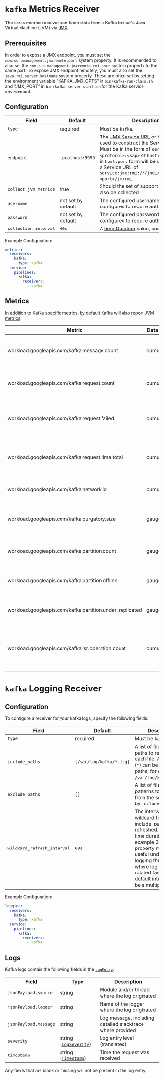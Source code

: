 # `kafka` Metrics Receiver

The `kafka` metrics receiver can fetch stats from a Kafka broker's Java Virtual Machine (JVM) via [JMX](https://www.oracle.com/java/technologies/javase/javamanagement.html).

## Prerequisites

In order to expose a JMX endpoint, you must set the `com.sun.management.jmxremote.port` system property. It is recommended to also set the `com.sun.management.jmxremote.rmi.port` system property to the same port. To expose JMX endpoint remotely, you must also set the `java.rmi.server.hostname` system property. These are often set by setting the environment variable "KAFKA_JMX_OPTS" in `bin/kafka-run-class.sh` and "JMX_PORT" in `bin/kafka-server-start.sh` for the Kafka service environment.

## Configuration

| Field                 | Default            | Description |
| ---                   | ---                | ---         |
| `type`                | required           | Must be `kafka`. |
| `endpoint`            | `localhost:9999`   | The [JMX Service URL](https://docs.oracle.com/javase/8/docs/api/javax/management/remote/JMXServiceURL.html) or host and port used to construct the Service URL. Must be in the form of `service:jmx:<protocol>:<sap>` or `host:port`. Values in `host:port` form will be used to create a Service URL of `service:jmx:rmi:///jndi/rmi://<host>:<port>/jmxrmi`. |
| `collect_jvm_metrics` | true               | Should the set of support [JVM metrics](https://github.com/GoogleCloudPlatform/ops-agent/blob/master/docs/jvm.md#metrics) also be collected |
| `username`            | not set by default | The configured username if JMX is configured to require authentication. |
| `password`            | not set by default | The configured password if JMX is configured to require authentication. |
| `collection_interval` | `60s`              | A [time.Duration](https://pkg.go.dev/time#ParseDuration) value, such as `30s` or `5m`. |


Example Configuration:

```yaml
metrics:
  receivers:
    kafka:
      type: kafka
  service:
    pipelines:
      kafka:
        receivers:
          - kafka
```

## Metrics
In addition to Kafka specific metrics, by default Kafka will also report [JVM metrics](https://github.com/GoogleCloudPlatform/ops-agent/blob/master/docs/jvm.md#metrics)

| Metric                                                    | Data Type | Unit        | Labels | Description |
| ---                                                       | ---       | ---         | ---    | ---         | 
| workload.googleapis.com/kafka.message.count               | cumulative | messages | operation | The number of messages received by the broker |
| workload.googleapis.com/kafka.request.count               | cumulative | requests          | type | The number of requests received by the broker |
| workload.googleapis.com/kafka.request.failed              | cumulative | requests          | type | The number of requests to the broker resulting in a failure |
| workload.googleapis.com/kafka.request.time.total          | cumulative | ms          | type | The total time the broker has taken to service requests |
| workload.googleapis.com/kafka.network.io                  | cumulative | by          | state | The bytes received or sent by the broker |
| workload.googleapis.com/kafka.purgatory.size              | gauge | requests          | type | The number of requests waiting in purgatory |
| workload.googleapis.com/kafka.partition.count             | gauge | partitions          |  | The number of partitions on the broker |
| workload.googleapis.com/kafka.partition.offline           | gauge | partitions          |  | The number of partitions offline |
| workload.googleapis.com/kafka.partition.under_replicated  | gauge | partitions          |  | The number of under replicated partitions |
| workload.googleapis.com/kafka.isr.operation.count         | cumulative | 1          | operation | The number of in-sync replica shrink and expand operations |


# `kafka` Logging Receiver

## Configuration

To configure a receiver for your kafka logs, specify the following fields:

| Field                 | Default                       | Description |
| ---                   | ---                           | ---         |
| `type`                | required                      | Must be `kafka`. |
| `include_paths`       | `[/var/log/kafka/*.log]` | A list of filesystem paths to read by tailing each file. A wild card (`*`) can be used in the paths; for example, `/var/log/kafka*/*.log`.
| `exclude_paths`       | `[]`                          | A list of filesystem path patterns to exclude from the set matched by `include_paths`.
| `wildcard_refresh_interval` | `60s` | The interval at which wildcard file paths in include_paths are refreshed. Given as a time duration, for example 30s, 2m. This property might be useful under high logging throughputs where log files are rotated faster than the default interval. Must be a multiple of 1s.|

Example Configuration:

```yaml
logging:
  receivers:
    kafka:
      type: kafka
  service:
    pipelines:
      kafka:
        receivers:
          - kafka
```

## Logs

Kafka logs contain the following fields in the [`LogEntry`](https://cloud.google.com/logging/docs/reference/v2/rest/v2/LogEntry):

| Field | Type | Description |
| ---   | ---- | ----------- |
| `jsonPayload.source` | string | Module and/or thread  where the log originated |
| `jsonPayload.logger` | string | Name of the logger where the log originated |
| `jsonPayload.message` | string | Log message, including detailed stacktrace where provided |
| `severity` | string ([`LogSeverity`](https://cloud.google.com/logging/docs/reference/v2/rest/v2/LogEntry#LogSeverity)) | Log entry level (translated) |
| `timestamp` | string ([`Timestamp`](https://developers.google.com/protocol-buffers/docs/reference/google.protobuf#google.protobuf.Timestamp)) | Time the request was received |

Any fields that are blank or missing will not be present in the log entry.

